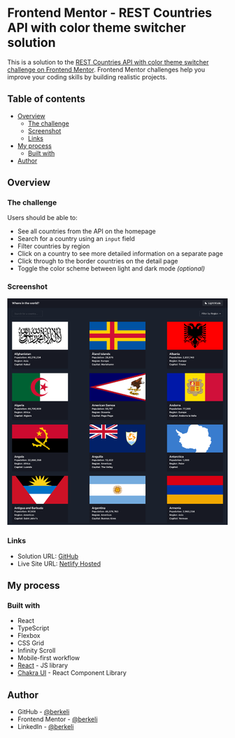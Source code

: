 # Frontend Mentor - REST Countries API with color theme switcher solution

This is a solution to the [REST Countries API with color theme switcher challenge on Frontend Mentor](https://www.frontendmentor.io/challenges/rest-countries-api-with-color-theme-switcher-5cacc469fec04111f7b848ca). Frontend Mentor challenges help you improve your coding skills by building realistic projects. 

## Table of contents

- [Overview](#overview)
  - [The challenge](#the-challenge)
  - [Screenshot](#screenshot)
  - [Links](#links)
- [My process](#my-process)
  - [Built with](#built-with)
- [Author](#author)

## Overview

### The challenge

Users should be able to:

- See all countries from the API on the homepage
- Search for a country using an `input` field
- Filter countries by region
- Click on a country to see more detailed information on a separate page
- Click through to the border countries on the detail page
- Toggle the color scheme between light and dark mode *(optional)*

### Screenshot

![Screenshot](screenshot.png)

### Links

- Solution URL: [GitHub](https://github.com/berkeli/cyf-react-challenges/tree/london-class-8/berkeli-halmyradov/challenge-countries)
- Live Site URL: [Netlify Hosted](https://cyf-berkeli-countries.netlify.com)

## My process

### Built with

- React
- TypeScript
- Flexbox
- CSS Grid
- Infinity Scroll
- Mobile-first workflow
- [React](https://reactjs.org/) - JS library
- [Chakra UI](https://chakra-ui.com/) - React Component Library

## Author

- GitHub - [@berkeli](https://www.github.com/berkeli)
- Frontend Mentor - [@berkeli](https://www.frontendmentor.io/profile/berkeli)
- LinkedIn - [@berkeli](https://www.linkedin.com/in/berkeli)
